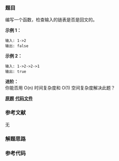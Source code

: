 ### 题目
编写一个函数，检查输入的链表是否是回文的。



**示例 1：**

    
    
    输入: 1->2
    输出: false 
    

**示例 2：**

    
    
    输入: 1->2->2->1
    输出: true 
    



**进阶：**  
你能否用 O(n) 时间复杂度和 O(1) 空间复杂度解决此题？

 **[原题](https://leetcode-cn.com/problems/palindrome-linked-list-lcci/)**    **[代码文件]()**


### 参考文献
无

### 解题思路




### 参考代码

```go


```




